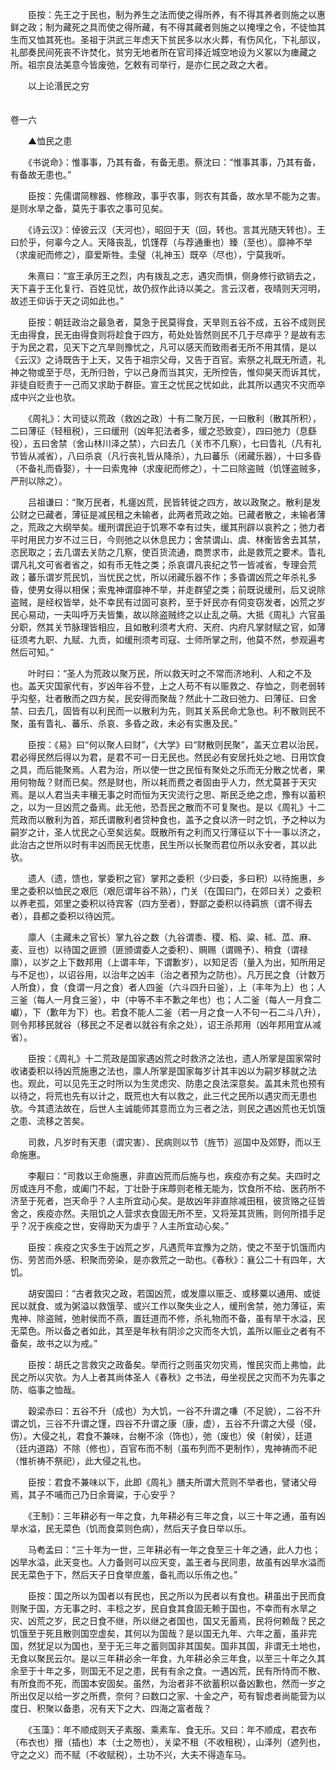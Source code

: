 <!-- { "loadSidebar": true } -->
　　臣按：先王之于民也，制为养生之法而使之得所养，有不得其养者则施之以惠鲜之政；制为藏死之具而使之得所藏，有不得其藏者则施之以掩埋之令，不徒恤其生而又恤其死也。圣祖于洪武三年虑天下贫民多以水火葬，有伤风化，下礼部议，礼部奏民间死丧不许焚化，贫穷无地者所在官司择近城空地设为义冢以为瘗藏之所。祖宗良法美意今皆废弛，乞敕有司举行，是亦仁民之政之大者。

　　以上论湣民之穷  
　 

卷一六

　　▲恤民之患

　　《书说命》：惟事事，乃其有备，有备无患。蔡沈曰：“惟事其事，乃其有备，有备故无患也。”

　　臣按：先儒谓简稼器、修稼政，事乎农事，则农有其备，故水旱不能为之害。是则水旱之备，莫先于事农之事可见矣。

　　《诗云汉》：倬彼云汉（天河也），昭回于天（回，转也。言其光随天转也）。王曰於乎，何辜今之人。天降丧乱，饥馑荐（与荐通重也）臻（至也）。靡神不举（求废祀而修之），靡爱斯牲。圭璧（礼神玉）既卒（尽也），宁莫我听。

　　朱熹曰：“宣王承厉王之烈，内有拨乱之志，遇灾而惧，侧身修行欲销去之，天下喜于王化复行、百姓见忧，故仍叔作此诗以美之。言云汉者，夜晴则天河明，故述王仰诉于天之词如此也。”

　　臣按：朝廷政治之最急者，莫急于民莫得食，天旱则五谷不成，五谷不成则民无由得食，民无由得食则将趁食于四方，苟处处皆然则民不几于尽瘁乎？是故有志于为民之君，见天下之亢旱则豫忧之，凡可以感天而致雨者无所不用其情，是以《云汉》之诗既告于上天，又告于祖宗父母，又告于百官。索祭之礼既无所遗，礼神之物或至于尽，无所归咎，宁以己身而当其灾，无所控告，惟仰昊天而诉其忧，非徒自贬责于一己而又求助于群臣。宣王之忧民之忧如此，此其所以遇灾不灾而卒成中兴之业也欤。

　　《周礼》：大司徒以荒政（救凶之政）十有二聚万民，一曰散利（散其所积），二曰薄征（轻租税），三曰缓刑（凶年犯法者多，缓之恐致变），四曰弛力（息繇役），五曰舍禁（舍山林川泽之禁），六曰去几（关市不几察），七曰眚礼（凡有礼节皆从减省），八曰杀哀（凡行丧礼皆从降杀），九曰蕃乐（闭藏乐器），十曰多昏（不备礼而昏娶），十一曰索鬼神（求废祀而修之），十二曰除盗贼（饥馑盗贼多，严刑以除之）。

　　吕祖谦曰：“聚万民者，札瘥凶荒，民皆转徙之四方，故以政聚之。散利是发公财之已藏者，薄征是减民租之未输者，此两者荒政之始。已藏者散之，未输者薄之，荒政之大纲举矣。缓刑谓民迫于饥寒不幸有过失，缓其刑辟以哀矜之；弛力者平时用民力岁不过三日，今则弛之以休息民力；舍禁谓山、虞、林衡皆舍去其禁，恣民取之；去几谓去关防之几察，使百货流通，商贾求市，此是救荒之要术。眚礼谓凡礼文可省者省之，如有币无牲之类；杀哀谓凡丧纪之节一皆减省，专理会荒政；蕃乐谓岁荒民饥，当忧民之忧，所以闭藏乐器不作；多昏谓凶荒之年杀礼多昏，使男女得以相保；索鬼神谓靡神不举，并走群望之类；前既说缓刑，后又说除盗贼，是经权皆举，处不幸民有过固可哀矜，至于奸民亦有伺变窃发者，凶荒之岁民心易动，一夫叫呼万夫皆集，故以除盗贼终之以止乱之萌。大抵《周礼》六官虽分职，然其关节脉理皆相应，且如散利须考大府、天府、内府凡掌财赋之官，如薄征须考九职、九赋、九贡，如缓刑须考司寇、士师所掌之刑，他莫不然，参观遍考然后可知。”

　　叶时曰：“圣人为荒政以聚万民，所以救天时之不常而济地利、人和之不及也。盖天灾国家代有，岁凶年谷不登，上之人苟不有以赈救之、存恤之，则老弱转乎沟壑，壮者散而之四方矣，民安得而聚哉？然此十二政曰弛力、曰薄征、曰舍禁、曰去几，固皆有以利民而一以散利为先，则其关系民命尤急也。利不散则民不聚，虽有眚礼、蕃乐、杀哀、多昏之政，未必有实惠及民。”

　　臣按：《易》曰“何以聚人曰财”，《大学》曰“财散则民聚”，盖天立君以治民，君必得民然后得以为君，是君不可一日无民也。然民必有安居托处之地、日用饮食之具，而后能聚焉。人君为治，所以使一世之民恒有聚处之乐而无分散之忧者，果用何物哉？财而已矣。然是财也，所以耗而费之者固由乎人力，然尤莫甚于天灾焉。是以人君当夫丰穰无事之时而恒为天灾流行之思、斯民乏绝之虑，豫有以蓄积之，以为一旦凶荒之备焉。此无他，恐吾民之散而不可复聚也。是以《周礼》十二荒政而以散利为首，郑氏谓散利者贷种食也，盖予之食以济一时之饥，予之种以为嗣岁之计，圣人忧民之心至矣远矣。既散所有之利而又行薄征以下十一事以济之，此治古之世所以时有丰凶而民无忧患，民生所以长聚而君位所以永安者，其以此欤。

　　遗人（遗，馈也，掌委积之官）掌邦之委积（少曰委，多曰积）以待施惠，乡里之委积以恤民之艰厄（艰厄谓年谷不熟），门关（在国曰门，在郊曰关）之委积以养老孤，郊里之委积以待宾客（四方至者），野鄙之委积以待羁旅（谓不得去者），县都之委积以待凶荒。

　　廪人（主藏未之官长）掌九谷之数（九谷谓黍、稷、稻、粱、秫、苽、麻、麦、豆也）以待国之匪颁（匪颁谓委人之委积）、赒赐（谓赐予）、稍食（谓禄廪），以岁之上下数邦用（上谓丰年，下谓歉岁），以知足否（量入为出，知所用足与不足也），以诏谷用，以治年之凶丰（治之者预为之防也）。凡万民之食（计数万人所食），食（食谓一月之食）者人四釜（六斗四升曰釜），上（丰年为上）也；人三釜（每人一月食三釜），中（中等不丰不歉之年也）也；人二釜（每人一月食二巘），下（歉年为下）也。若食不能人二釜（若一月之食一人不句一石二斗八升），则令邦移民就谷（移民之不足者以就谷有余之处），诏王杀邦用（凶年邦用宜从减省）。

　　臣按：《周礼》十二荒政是国家遇凶荒之时救济之法也，遗人所掌是国家常时收诸委积以待凶荒施惠之法也，廪人所掌是国家每岁计其丰凶以为嗣岁移就之法也。观此，可以见先王之时所以为生灵虑灾、防患之良法深意矣。盖其未荒也预有以待之，将荒也先有以计之，既荒也大有以救之，此三代之民所以遇灾而无患也欤。今其遗法故在，后世人主诚能师其意而立为三者之法，则民之遇凶荒也无饥饿之患、流移之苦矣。

　　司救，凡岁时有天患（谓灾害）、民病则以节（旌节）巡国中及郊野，而以王命施惠。

　　李觏曰：“司救以王命施惠，非直凶荒而后施与也，疾疫亦有之矣。夫四时之厉或连月不愈，或阖门不起，丁壮卧于床蓐则老稚无能为，饮食所不给、医药所不济至于死者，岂天命乎？人主所宜动心矣。是故凶年非直除减田租，彼货赂之征皆舍之，疾疫亦然。夫阻饥之人营求衣食固无所不至，又将笼其货贿，则何所措手足乎？况于疾疫之世，安得助天为虐乎？人主所宜动心矣。”

　　臣按：疾疫之灾多生于凶荒之岁，凡遇荒年宜豫为之防，使之不至于饥饿而内伤、劳苦而外感、积聚而旁染，是亦救荒之一助也。《春秋》：襄公二十有四年，大饥。

　　胡安国曰：“古者救灾之政，若国凶荒，或发廪以赈乏、或移粟以通用、或徙民以就食、或为粥溢以救饿莩、或兴工作以聚失业之人，缓刑舍禁，弛力薄征，索鬼神、除盗贼，弛射侯而不燕，置廷道而不修，杀礼物而不备，虽有旱干水溢，民无菜色。所以备之者如此，其至是年秋有阴沴之灾而冬大饥，盖所以赈业之者有不备矣，故书之以为戒。”

　　臣按：胡氏之言救灾之政备矣。举而行之则虽灾勿灾焉，惟民灾而上弗恤，此民之所以灾欤。为人上者其尚体圣人《春秋》之书法，毋坐视民之灾而不为先事之防、临事之恤哉。

　　穀梁赤曰：五谷不升（成也）为大饥，一谷不升谓之嗛（不足貌），二谷不升谓之饥，三谷不升谓之馑，四谷不升谓之康（康，虚），五谷不升谓之大侵（侵，伤）。大侵之礼，君食不兼味，台榭不涂（饰也），弛（废也）侯（射侯），廷道（廷内道路）不除（修也），百官布而不制（虽布列而不更制作），鬼神祷而不祀（惟祈祷不祭祀），此大侵之礼也。

　　臣按：君食不兼味以下，此即《周礼》膳夫所谓大荒则不举者也，譬诸父母焉，其子不哺而己乃日余膏粱，于心安乎？

　　《王制》：三年耕必有一年之食，九年耕必有三年之食，以三十年之通，虽有凶旱水溢，民无菜色（饥而食菜则色病），然后天子食日举以乐。

　　马耇孟曰：“三十年为一世，三年耕必有一年之食至三十年之通，此人力也；凶旱水溢，此天变也。人力备则可以应天变，盖王者与民同患，故虽有凶旱水溢而民无菜色于下，然后天子日食举庶羞，备礼而以乐侑之也。”

　　臣按：国之所以为国者以有民也，民之所以为民者以有食也。耕虽出于民而食则聚于国，方无事之时、丰稔之岁，民自食其食固无赖于国也，不幸而有水旱之灾、凶荒之岁，民之日食不继，所以继之者国也，国又无蓄焉，民将何赖哉？民之饥饿至于死且散则国空虚矣，其何以为国哉？是以国无九年、六年之蓄，虽非完国，然犹足以为国也，至于无三年之蓄则国非其国矣。国非其国，非谓无土地也，无食以聚民云尔。是以三年耕必余一年食，九年耕必余三年食，以至三十年之久其余至于十年之多，则国无不足之患，民有有余之食。一遇凶荒，民有所恃而不散、有所食而不死，而国本安固矣。虽然，为治者非不欲蓄积以备凶歉也，然而一岁之所出仅足以给一岁之所费，奈何？曰数口之家、十金之产，苟有智虑者尚能营为以度日、积聚以备患，况有天下之大、四海之富者哉？

　　《玉藻》：年不顺成则天子素服、乘素车、食无乐。又曰：年不顺成，君衣布（布衣也）搢（插也）本（士之笏也），关梁不租（不收租税），山泽列（遮列也，守之之义）而不赋（不收赋税），土功不兴，大夫不得造车马。

